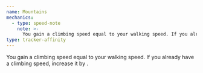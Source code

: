 ```yaml
---
name: Mountains
mechanics:
  - type: speed-note
    note: >-
      You gain a climbing speed equal to your walking speed. If you already have a climbing speed, increase it by <me-distance length="10" />.
type: tracker-affinity
---
```

You gain a climbing speed equal to your walking speed. If you already have a climbing speed, increase it by <me-distance length="10" />.
